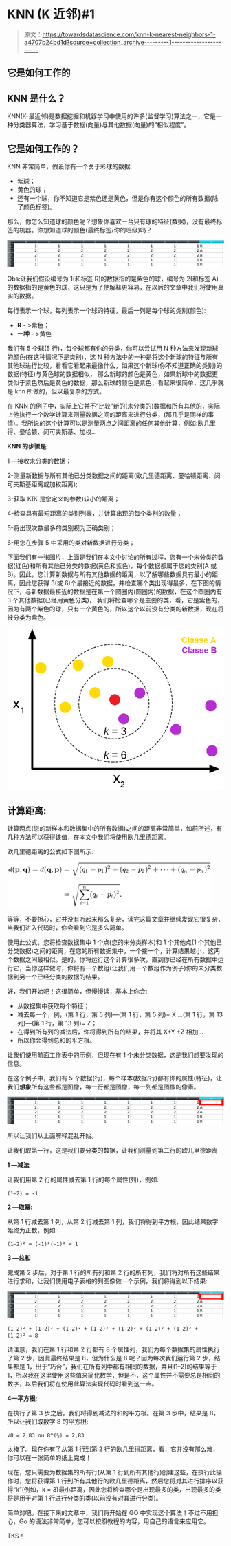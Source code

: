 # KNN (K 近邻)#1

> 原文：<https://towardsdatascience.com/knn-k-nearest-neighbors-1-a4707b24bd1d?source=collection_archive---------1----------------------->

## 它是如何工作的

## KNN 是什么？

KNN(K-最近邻)是数据挖掘和机器学习中使用的许多(监督学习)算法之一，它是一种分类器算法，学习基于数据(向量)与其他数据(向量)的“相似程度”。

## 它是如何工作的？

KNN 非常简单，假设你有一个关于彩球的数据:

*   紫球；
*   黄色的球；
*   还有一个球，你不知道它是紫色还是黄色，但是你有这个颜色的所有数据(除了颜色标签)。

那么，你怎么知道球的颜色呢？想象你喜欢一台只有球的特征(数据)，没有最终标签的机器。你想知道球的颜色(最终标签/你的班级)吗？

![](img/f8eae607e5aa426a55dd18f63d1de659.png)

Obs:让我们假设编号为 1(和标签 R)的数据指的是紫色的球，编号为 2(和标签 A)的数据指的是黄色的球，这只是为了使解释更容易，在以后的文章中我们将使用真实的数据。

每行表示一个球，每列表示一个球的特征，最后一列是每个球的类别(颜色):

*   **R** - >紫色；
*   **一种** - >黄色

我们有 5 个球(5 行)，每个球都有你的分类，你可以尝试用 N 种方法来发现新球的颜色(在这种情况下是类别)，这 N 种方法中的一种是将这个新球的特征与所有其他球进行比较，看看它看起来最像什么，如果这个新球(你不知道正确的类别)的数据(特征)与黄色球的数据相似， 那么新球的颜色是黄色，如果新球中的数据更类似于紫色然后是黄色的数据，那么新球的颜色是紫色，看起来很简单，这几乎就是 knn 所做的，但以最复杂的方式。

在 KNN 的例子中，实际上它并不“比较”新的(未分类的)数据和所有其他的，实际上他执行一个数学计算来测量数据之间的距离来进行分类，(那几乎是同样的事情)。我所说的这个计算可以是测量两点之间距离的任何其他计算，例如:欧几里得、曼哈顿、闵可夫斯基、加权...

**KNN 的步骤是:**

1 —接收未分类的数据；

2-测量新数据与所有其他已分类数据之间的距离(欧几里德距离、曼哈顿距离、闵可夫斯基距离或加权距离);

3-获取 K(K 是您定义的参数)较小的距离；

4-检查具有最短距离的类别列表，并计算出现的每个类别的数量；

5-将出现次数最多的类别视为正确类别；

6-用您在步骤 5 中采用的类对新数据进行分类；

下面我们有一张图片，上面是我们在本文中讨论的所有过程，您有一个未分类的数据(红色)和所有其他已分类的数据(黄色和紫色)，每个数据都属于您的类别(A 或 B)。因此，您计算新数据与所有其他数据的距离，以了解哪些数据具有最小的距离，因此您获得 3(或 6)个最接近的数据，并检查哪个类出现得最多，在下图的情况下，与新数据最接近的数据是在第一个圆圈内(圆圈内)的数据，在这个圆圈内有 3 个其他数据(已经用黄色分类)， 我们将检查哪个是主要的类，看，它是紫色的，因为有两个紫色的球，只有一个黄色的，所以这个以前没有分类的新数据，现在将被分类为紫色。

![](img/0d4fda350f34a8e546523450146bef67.png)

## 计算距离:

计算两点(您的新样本和数据集中的所有数据)之间的距离非常简单，如前所述，有几种方法可以获得该值，在本文中我们将使用欧几里德距离。

欧几里德距离的公式如下图所示:

![](img/ca97c734672b5753257fa4f5c417cb91.png)

等等，不要担心，它并没有听起来那么复杂，读完这篇文章并继续发现它很复杂，当我们进入代码时，你会看到它是多么简单。

使用此公式，您将检查数据集中 1 个点(您的未分类样本)和 1 个其他点(1 个其他已分类数据)之间的距离，在您的所有数据集中，一个接一个，计算结果越小，这两个数据之间最相似。是的，你将运行这个计算很多次，直到你已经在所有数据中运行它，当你这样做时，你将有一个数组(让我们用一个数组作为例子)你的未分类数据到另一个已经分类的数据的结果。

好，我们开始吧！这很简单，但慢慢读，基本上你会:

*   从数据集中获取每个特征；
*   减去每一个，例，(第 1 行，第 5 列)—(第 1 行，第 5 列)= X …(第 1 行，第 13 列)—(第 1 行，第 13 列)= Z；
*   在得到所有列的减法后，你将得到所有的结果，并将其 X+Y +Z 相加…
*   所以你会得到总和的平方根。

让我们使用前面工作表中的示例，但现在有 1 个未分类数据，这是我们想要发现的信息。

在这个例子中，我们有 5 个数据(行)，每个样本(数据/行)都有你的属性(特征)，让我们**想象**所有这些都是图像，每一行都是图像，每一列都是图像的像素。

![](img/a00fe3a7c50f1087cc925e4ee1042a18.png)

所以让我们从上面解释混乱开始。

让我们取第一行，这是我们要分类的数据，让我们测量到第二行的欧几里德距离

**1 —减法**

让我们用第 2 行的属性减去第 1 行的每个属性(列)，例如:

```
(1–2) = -1
```

**2 —取幂:**

从第 1 行减去第 1 列，从第 2 行减去第 1 列，我们将得到平方根，因此结果数字始终为正数，例如:

```
(1–2)² = (-1)²(-1)² = 1
```

**3 —总和**

完成第 2 步后，对于第 1 行的所有列和第 2 行的所有列，我们将对所有这些结果进行求和，让我们使用电子表格的列图像做一个示例，我们将得到以下结果:

![](img/a00fe3a7c50f1087cc925e4ee1042a18.png)

```
(1–2)² + (1–2)² + (1–2)² + (1–2)² + (1–2)² + (1–2)² + (1–2)² + 
(1–2)² = 8
```

请注意，我们在第 1 行和第 2 行都有 8 个属性列，我们为每个数据集的属性执行了第 2 步，因此最终结果是 8，但为什么是 8 呢？因为每次我们运行第 2 步，结果都是 1，出于“巧合”，我们在所有列中都有相同的数据，并且(1–2)的结果等于 1，所以我在这里使用这些值来简化数学，但是不，这个属性并不需要总是相同的数字，以后我们将在使用此算法实现代码时看到这一点。

**4—平方根:**

在执行了第 3 步之后，我们将得到减法的和的平方根。在第 3 步中，结果是 8，所以让我们取数字 8 的平方根:

```
√8 = 2,83 ou 8^(½) = 2,83
```

太棒了。现在你有了从第 1 行到第 2 行的欧几里得距离，看，它并没有那么难，你可以在一张简单的纸上完成！

现在，您只需要为数据集的所有行(从第 1 行到所有其他行)创建这些，在执行此操作时，您将获得第 1 行到所有其他行的欧几里德距离，然后您将对其进行排序以获得“k”(例如，k = 3)最小距离，因此您将检查哪个是出现最多的类，出现最多的类将是用于对第 1 行进行分类的类(以前没有对其进行分类)。

简单对吧。在接下来的文章中，我们将开始在 GO 中实现这个算法！不过不用担心，Go 的语法非常简单，您可以按照教程的内容，用自己的语言来应用它。

TKS！